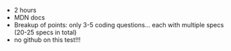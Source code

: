 - 2 hours 
- MDN docs
- Breakup of points: only 3-5 coding questions... each with multiple specs (20-25 specs in total)
- no github on this test!!! 

